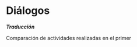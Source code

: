<h1>Diálogos</h1>

***Traducción***

Comparación de actividades realizadas en el primer 

<!--stackedit_data:
eyJoaXN0b3J5IjpbNjIwOTQxMzIyXX0=
-->